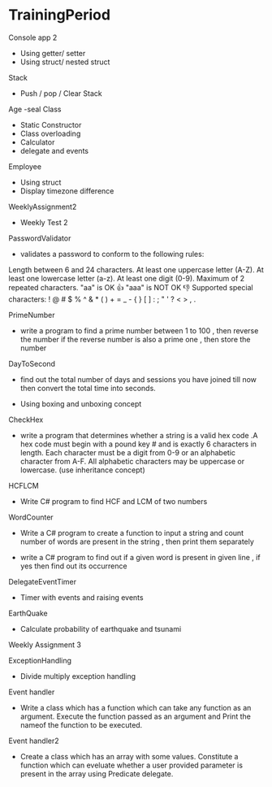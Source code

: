 # TrainingPeriod

Console app 2
- Using getter/ setter
- Using struct/ nested struct

Stack
- Push / pop / Clear Stack

Age
-seal Class
-  Static Constructor
- Class overloading
- Calculator
- delegate and events

Employee
- Using struct
- Display timezone difference

WeeklyAssignment2
- Weekly Test 2

PasswordValidator
- validates a password to conform to the following rules:

Length between 6 and 24 characters.
At least one uppercase letter (A-Z).
At least one lowercase letter (a-z).
At least one digit (0-9).
Maximum of 2 repeated characters.
"aa" is OK 👍
"aaa" is NOT OK 👎
Supported special characters:
! @ # $ % ^ & * ( ) + = _ - { } [ ] : ; " ' ? < > , .

PrimeNumber
- write a program to find a prime number between 1 to 100 , then reverse the number if the reverse number is also a prime one , then store the number

DayToSecond
- find out the total number of days and sessions you have joined till now then convert the total time into seconds.

- Using boxing and unboxing concept

CheckHex
- write a program  that determines whether a string is a valid hex code .A hex code must begin with a pound key # and is exactly 6 characters in length. Each character must be a digit from 0-9 or an alphabetic character from A-F. All alphabetic characters may be uppercase or lowercase.
(use inheritance concept)

HCFLCM
- Write C# program to find HCF and LCM of two numbers

WordCounter
- Write a C# program to create a function to input a string and count number of words are present  in the string , then  print them separately

- write a C# program to find out if  a given word is present in given line , if yes then find out its occurrence

DelegateEventTimer
- Timer with events and raising events

EarthQuake
- Calculate probability of earthquake and tsunami

Weekly Assignment 3

ExceptionHandling
- Divide multiply exception handling


Event handler
- Write a class which has a function which can take any function as an argument. Execute the function passed as an argument and Print the nameof the function to be executed.

Event handler2
- Create a class which has an array with some values. Constitute a function which can eveluate whether a user provided parameter is present in the array using Predicate delegate.
